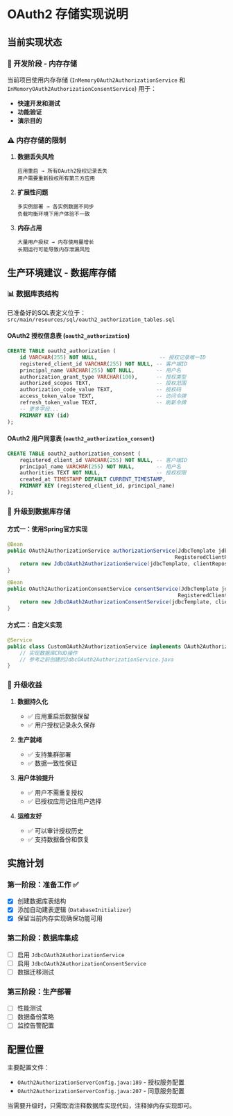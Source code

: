 # OAuth2 存储实现说明

## 当前实现状态

### 🔧 开发阶段 - 内存存储
当前项目使用内存存储 (`InMemoryOAuth2AuthorizationService` 和 `InMemoryOAuth2AuthorizationConsentService`) 用于：
- **快速开发和测试**
- **功能验证**
- **演示目的**

### ⚠️ 内存存储的限制

1. **数据丢失风险**
   ```
   应用重启 → 所有OAuth2授权记录丢失
   用户需要重新授权所有第三方应用
   ```

2. **扩展性问题**
   ```
   多实例部署 → 各实例数据不同步
   负载均衡环境下用户体验不一致
   ```

3. **内存占用**
   ```
   大量用户授权 → 内存使用量增长
   长期运行可能导致内存泄漏风险
   ```

## 生产环境建议 - 数据库存储

### 📊 数据库表结构

已准备好的SQL表定义位于：`src/main/resources/sql/oauth2_authorization_tables.sql`

#### OAuth2 授权信息表 (`oauth2_authorization`)
```sql
CREATE TABLE oauth2_authorization (
    id VARCHAR(255) NOT NULL,                    -- 授权记录唯一ID
    registered_client_id VARCHAR(255) NOT NULL, -- 客户端ID
    principal_name VARCHAR(255) NOT NULL,       -- 用户名
    authorization_grant_type VARCHAR(100),      -- 授权类型
    authorized_scopes TEXT,                     -- 授权范围
    authorization_code_value TEXT,              -- 授权码
    access_token_value TEXT,                    -- 访问令牌
    refresh_token_value TEXT,                   -- 刷新令牌
    -- 更多字段...
    PRIMARY KEY (id)
);
```

#### OAuth2 用户同意表 (`oauth2_authorization_consent`)
```sql
CREATE TABLE oauth2_authorization_consent (
    registered_client_id VARCHAR(255) NOT NULL, -- 客户端ID
    principal_name VARCHAR(255) NOT NULL,       -- 用户名
    authorities TEXT NOT NULL,                  -- 授权权限
    created_at TIMESTAMP DEFAULT CURRENT_TIMESTAMP,
    PRIMARY KEY (registered_client_id, principal_name)
);
```

### 🔄 升级到数据库存储

#### 方式一：使用Spring官方实现
```java
@Bean
public OAuth2AuthorizationService authorizationService(JdbcTemplate jdbcTemplate,
                                                      RegisteredClientRepository clientRepository) {
    return new JdbcOAuth2AuthorizationService(jdbcTemplate, clientRepository);
}

@Bean
public OAuth2AuthorizationConsentService consentService(JdbcTemplate jdbcTemplate,
                                                       RegisteredClientRepository clientRepository) {
    return new JdbcOAuth2AuthorizationConsentService(jdbcTemplate, clientRepository);
}
```

#### 方式二：自定义实现
```java
@Service
public class CustomOAuth2AuthorizationService implements OAuth2AuthorizationService {
    // 实现数据库CRUD操作
    // 参考之前创建的JdbcOAuth2AuthorizationService.java
}
```

### 🎯 升级收益

1. **数据持久化**
   - ✅ 应用重启后数据保留
   - ✅ 用户授权记录永久保存

2. **生产就绪**
   - ✅ 支持集群部署
   - ✅ 数据一致性保证

3. **用户体验提升**
   - ✅ 用户不需重复授权
   - ✅ 已授权应用记住用户选择

4. **运维友好**
   - ✅ 可以审计授权历史
   - ✅ 支持数据备份和恢复

## 实施计划

### 第一阶段：准备工作 ✅
- [x] 创建数据库表结构
- [x] 添加自动建表逻辑 (`DatabaseInitializer`)
- [x] 保留当前内存实现确保功能可用

### 第二阶段：数据库集成
- [ ] 启用 `JdbcOAuth2AuthorizationService`
- [ ] 启用 `JdbcOAuth2AuthorizationConsentService`
- [ ] 数据迁移测试

### 第三阶段：生产部署
- [ ] 性能测试
- [ ] 数据备份策略
- [ ] 监控告警配置

## 配置位置

主要配置文件：
- `OAuth2AuthorizationServerConfig.java:189` - 授权服务配置
- `OAuth2AuthorizationServerConfig.java:207` - 同意服务配置

当需要升级时，只需取消注释数据库实现代码，注释掉内存实现即可。
